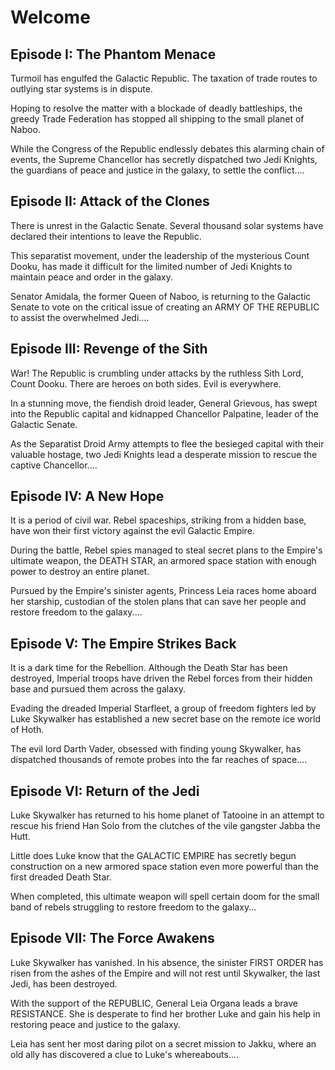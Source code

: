 # Welcome

## Episode I: The Phantom Menace

Turmoil has engulfed the Galactic Republic. The taxation of trade routes to
outlying star systems is in dispute.

Hoping to resolve the matter with a blockade of deadly battleships, the greedy
Trade Federation has stopped all shipping to the small planet of Naboo.

While the Congress of the Republic endlessly debates this alarming chain of
events, the Supreme Chancellor has secretly dispatched two Jedi Knights, the
guardians of peace and justice in the galaxy, to settle the conflict....

## Episode II: Attack of the Clones

There is unrest in the Galactic Senate. Several thousand solar systems have
declared their intentions to leave the Republic.

This separatist movement, under the leadership of the mysterious Count Dooku,
has made it difficult for the limited number of Jedi Knights to maintain peace
and order in the galaxy.

Senator Amidala, the former Queen of Naboo, is returning to the Galactic Senate
to vote on the critical issue of creating an ARMY OF THE REPUBLIC to assist the
overwhelmed Jedi....

##  Episode III: Revenge of the Sith

War! The Republic is crumbling under attacks by the ruthless Sith Lord, Count
Dooku. There are heroes on both sides. Evil is everywhere.

In a stunning move, the fiendish droid leader, General Grievous, has swept into
the Republic capital and kidnapped Chancellor Palpatine, leader of the Galactic
Senate.

As the Separatist Droid Army attempts to flee the besieged capital with their
valuable hostage, two Jedi Knights lead a desperate mission to rescue the
captive Chancellor....

##  Episode IV: A New Hope

It is a period of civil war. Rebel spaceships, striking from a hidden base, have
won their first victory against the evil Galactic Empire.

During the battle, Rebel spies managed to steal secret plans to the Empire's
ultimate weapon, the DEATH STAR, an armored space station with enough power to
destroy an entire planet.

Pursued by the Empire's sinister agents, Princess Leia races home aboard her
starship, custodian of the stolen plans that can save her people and restore
freedom to the galaxy....

## Episode V: The Empire Strikes Back

It is a dark time for the Rebellion. Although the Death Star has been destroyed,
Imperial troops have driven the Rebel forces from their hidden base and pursued
them across the galaxy.

Evading the dreaded Imperial Starfleet, a group of freedom fighters led by Luke
Skywalker has established a new secret base on the remote ice world of Hoth.

The evil lord Darth Vader, obsessed with finding young Skywalker, has dispatched
thousands of remote probes into the far reaches of space....

## Episode VI: Return of the Jedi

Luke Skywalker has returned to his home planet of Tatooine in an attempt to
rescue his friend Han Solo from the clutches of the vile gangster Jabba the
Hutt.

Little does Luke know that the GALACTIC EMPIRE has secretly begun construction
on a new armored space station even more powerful than the first dreaded Death
Star.

When completed, this ultimate weapon will spell certain doom for the small band
of rebels struggling to restore freedom to the galaxy...

## Episode VII: The Force Awakens

Luke Skywalker has vanished. In his absence, the sinister FIRST ORDER has risen
from the ashes of the Empire and will not rest until Skywalker, the last Jedi,
has been destroyed.

With the support of the REPUBLIC, General Leia Organa leads a brave RESISTANCE.
She is desperate to find her brother Luke and gain his help in restoring peace
and justice to the galaxy.

Leia has sent her most daring pilot on a secret mission to Jakku, where an old
ally has discovered a clue to Luke's whereabouts....

